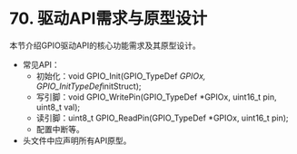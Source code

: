 # 70. 驱动API需求与原型设计

本节介绍GPIO驱动API的核心功能需求及其原型设计。

- 常见API：
  - 初始化：void GPIO_Init(GPIO_TypeDef *GPIOx, GPIO_InitTypeDef*initStruct);
  - 写引脚：void GPIO_WritePin(GPIO_TypeDef *GPIOx, uint16_t pin, uint8_t val);
  - 读引脚：uint8_t GPIO_ReadPin(GPIO_TypeDef *GPIOx, uint16_t pin);
  - 配置中断等。
- 头文件中应声明所有API原型。

